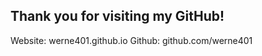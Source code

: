 <!---

--->

## Thank you for visiting my GitHub!

Website: werne401.github.io
Github: github.com/werne401
